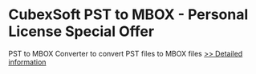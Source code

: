 # CubexSoft PST to MBOX - Personal License Special Offer
PST to MBOX Converter to convert PST files to MBOX files
[>> Detailed information](https://secure.shareit.com/shareit/product.html?productid=300799634&affiliateid=200057808)